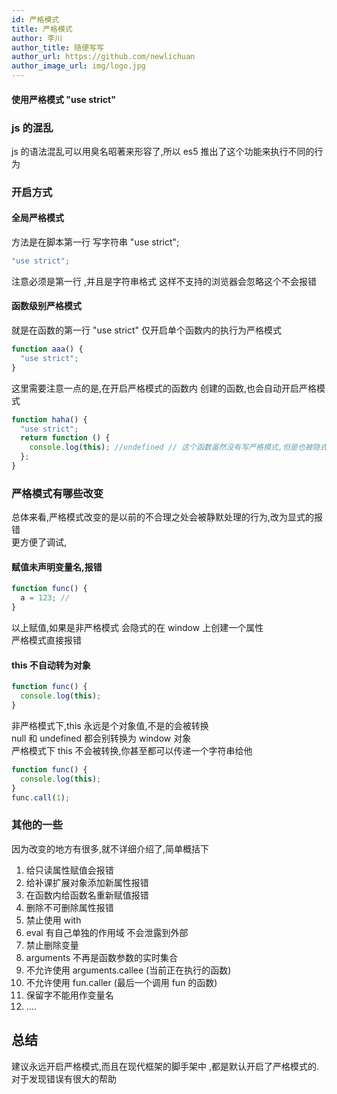 ```yaml
---
id: 严格模式
title: 严格模式
author: 李川
author_title: 随便写写
author_url: https://github.com/newlichuan
author_image_url: img/logo.jpg
---
```


#### 使用严格模式 "use strict"

<!--truncate-->

### js 的混乱

js 的语法混乱可以用臭名昭著来形容了,所以 es5 推出了这个功能来执行不同的行为

### 开启方式

#### 全局严格模式

方法是在脚本第一行 写字符串 "use strict";

```js
"use strict";
```

注意必须是第一行 ,并且是字符串格式 这样不支持的浏览器会忽略这个不会报错

#### 函数级别严格模式

就是在函数的第一行 "use strict" 仅开启单个函数内的执行为严格模式

```js
function aaa() {
  "use strict";
}
```

这里需要注意一点的是,在开启严格模式的函数内 创建的函数,也会自动开启严格模式

```js
function haha() {
  "use strict";
  return function () {
    console.log(this); //undefined // 这个函数虽然没有写严格模式,但是也被隐式的开启了
  };
}
```

### 严格模式有哪些改变

总体来看,严格模式改变的是以前的不合理之处会被静默处理的行为,改为显式的报错  
更方便了调试,

#### 赋值未声明变量名,报错

```js
function func() {
  a = 123; //
}
```

以上赋值,如果是非严格模式 会隐式的在 window 上创建一个属性  
严格模式直接报错

#### this 不自动转为对象

```js
function func() {
  console.log(this);
}
```

非严格模式下,this 永远是个对象值,不是的会被转换  
null 和 undefined 都会别转换为 window 对象  
严格模式下 this 不会被转换,你甚至都可以传递一个字符串给他

```js
function func() {
  console.log(this);
}
func.call(1);
```

### 其他的一些

因为改变的地方有很多,就不详细介绍了,简单概括下

1. 给只读属性赋值会报错
2. 给补课扩展对象添加新属性报错
3. 在函数内给函数名重新赋值报错
4. 删除不可删除属性报错
5. 禁止使用 with
6. eval 有自己单独的作用域 不会泄露到外部
7. 禁止删除变量
8. arguments 不再是函数参数的实时集合
9. 不允许使用 arguments.callee (当前正在执行的函数)
10. 不允许使用 fun.caller (最后一个调用 fun 的函数)
11. 保留字不能用作变量名
12. ....

## 总结

建议永远开启严格模式,而且在现代框架的脚手架中 ,都是默认开启了严格模式的.
对于发现错误有很大的帮助
